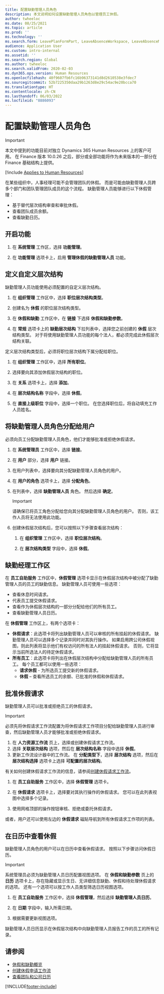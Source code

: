 ```yaml
---
title: 配置缺勤管理人员角色
description: 本文说明如何设置缺勤管理人员角色以管理员工休假。
author: twheeloc
ms.date: 08/25/2021
ms.topic: article
ms.prod: ''
ms.technology: ''
ms.search.form: LeavePlanFormPart, LeaveAbsenceWorkspace, LeaveAbsenceManager
audience: Application User
ms.custom: intro-internal
ms.assetid: ''
ms.search.region: Global
ms.author: twheeloc
ms.search.validFrom: 2020-02-03
ms.dyn365.ops.version: Human Resources
ms.openlocfilehash: 40f9607fb6fc16b96373141d8d2610538e3fdec7
ms.sourcegitcommit: 52b7225350daa29b1263d8e29c54ac9e20bcca70
ms.translationtype: HT
ms.contentlocale: zh-CN
ms.lasthandoff: 06/03/2022
ms.locfileid: "8886093"
---
```

# <a name="configure-the-absence-manager-role"></a>配置缺勤管理人员角色

>[!Important]
>本文中提到的功能目前对独立 Dynamics 365 Human Resources 上的客户可用。 在 Finance 版本 10.0.26 之后，部分或全部功能将作为未来版本的一部分在 Finance 基础结构上提供。

[!include [Applies to Human Resources](../includes/applies-to-hr.md)]

在某些组织中，人事经理可能不会管理团队的休假。 而是可能由缺勤管理人员跨多个部门和团队管理团队成员的这个流程。 缺勤管理人员能够进行以下休假管理：

- 基于替代层次结构审查和审批休假。
- 查看团队成员余额。
- 查看缺勤日历。

## <a name="turn-on-the-feature"></a>开启功能

1. 在 **系统管理** 工作区，选择 **功能管理**。

2. 在 **功能管理** 选项卡上，启用 **管理休假的缺勤管理人员** 功能。

## <a name="define-a-custom-hierarchy"></a>定义自定义层次结构

缺勤管理人员功能使用必须配置的自定义层次结构。

1. 在 **组织管理** 工作区中，选择 **职位层次结构类型**。

2. 创建名为 **休假** 的职位层次结构类型。

3. 在 **休假和缺勤** 工作区中，在 **链接** 下选择 **休假和缺勤参数**。

4. 在 **常规** 选项卡上的 **缺勤层次结构** 下拉列表中，选择您之前创建的 **休假** 层次结构类型。 对于将使用缺勤管理人员功能的每个法人，都必须完成此休假层次结构关联。

定义层次结构类型后，必须将职位层次结构下属分配给职位。

1. 在 **组织管理** 工作区中，选择 **所有职位**。

2. 选择要向其添加休假层次结构的职位。

3. 在 **关系** 选项卡上，选择 **添加**。

4. 在 **层次结构名称** 字段中，选择 **休假**。

5. 在 **直接上级职位** 字段中，选择一个职位。 在您选择职位后，将自动填充工作人员姓名。

## <a name="assign-the-absence-manager-role-to-a-user"></a>将缺勤管理人员角色分配给用户

必须向员工分配缺勤管理人员角色，他们才能够批准或拒绝休假请求。

1. 在 **系统管理员** 工作区中，选择 **链接**。

2. 在 **用户** 部分，选择 **用户** 链接。

3. 在用户列表中，选择要向其分配缺勤管理人员角色的用户。

4. 在 **用户的角色** 选项卡上，选择 **分配角色**。

5. 在列表中，选择 **缺勤管理人员** 角色。 然后选择 **确定**。

    > [!IMPORTANT]
    > 请确保已将员工角色分配给您向其分配缺勤管理人员角色的用户。 否则，该工作人员将无法使用此功能。

6. 创建休假层次结构后，您可以按照以下步骤查看层次结构：

    1. 在 **组织管理** 工作区中，选择 **职位层次结构**。
    
    2. 在 **层次结构类型** 字段中，选择 **休假**。

## <a name="absence-manager-workspace"></a>缺勤经理工作区

在 **员工自助服务** 工作区中，**休假管理** 选项卡显示在休假层次结构中被分配了缺勤管理人员的员工的缺勤信息。 缺勤管理人员可使用一些选项： 
 - 查看休息时间请求。</br>
 - 代表员工提交休假请求。</br>
 - 查看作为休假层次结构的一部分分配给他们的所有员工。</br>
 - 查看缺勤管理人员日历。</br>

在 **休假管理** 工作区上，有两个选项卡：
 - **休假请求**：此选项卡将列出缺勤管理人员可以审核的所有挂起的休假请求。 缺勤管理人员可以选择多个记录并同时对其执行操作。 如果启用跨公司休假视图，则此列表将显示他们有权访问的所有法人的挂起休假请求。 否则，它将显示当前所选法人的待定休假请求。 </br>
 - **所有员工**：此选项卡将列出在休假层次结构中分配给缺勤管理人员的所有员工。 每个员工都可以使用一些选项：
    - **请求休假** - 为所选员工提交新的休假请求。</br>
    - **休假** – 查看所选员工的余额、已批准的休假和休假请求。</br>

## <a name="approve-time-off-requests"></a>批准休假请求

缺勤管理人员可以批准或拒绝员工的休假请求。 

> [!IMPORTANT]
> 必须先将休假请求工作流配置为将休假请求工作项目分配给缺勤管理人员进行审查，然后缺勤管理人员才能够批准或拒绝休假请求。
>
> 1. 在 **人力资源工作流** 页上，选择或创建休假请求工作流。
> 2. 选择 **关联层次结构** 选项，然后在 **层次结构名称** 字段中选择 **休假**。
> 3. 更新工作流设计器中的工作流。 在 **分配类型下**，选择 **层次结构** 选项，然后在 **层次结构选择** 选项卡上选择 **可配置的层次结构**。
>
> 有关如何创建休假请求工作流的信息，请参阅[创建休假请求工作流](hr-leave-and-absence-workflow.md)。

1. 在 **员工自助服务** 工作区中，选择 **休假管理** 选项卡。

2. 在 **休假请求** 选项卡上，选择要对其执行操作的休假请求。 您可以在此列表视图中选择多个记录。

3. 使用网格顶部的操作按钮审核、拒绝或委托休假请求。 

或者，用户还可以使用左边的 **休假请求** 磁贴导航到所有休假请求工作项的列表。 

## <a name="view-time-off-in-the-calendar"></a>在日历中查看休假

缺勤管理人员角色的用户可以在日历中查看休假请求。 按照以下步骤访问休假日历。

> [!IMPORTANT]
> 系统管理员必须为缺勤管理人员日历配置视图选项。 在 **休假和缺勤参数** 页上的 **日历** 选项卡上，存在隐藏或显示生日、无详细信息缺勤、休假和待处理休假请求的选项。 还有一个选项可以按工作人员类型筛选日历视图选项。

1. 在 **员工自助服务** 工作区中，选择 **休假管理**，然后选择 **缺勤管理人员日历**。

2. 在 **日期** 字段中，输入所需日期。

3. 根据需要更新视图选项。

缺勤管理人员日历显示在休假层次结构中向缺勤管理人员报告工作的员工的所有记录。

## <a name="see-also"></a>请参阅

- [休假和缺勤概览](hr-leave-and-absence-overview.md)
- [创建休假申请工作流](hr-leave-and-absence-workflow.md)
- [查看团队和公司日历](hr-employee-self-service-calendar.md)

[!INCLUDE[footer-include](../includes/footer-banner.md)]
